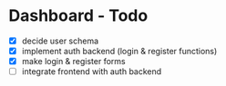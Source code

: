 # Dashboard - Todo

- [x] decide user schema
- [x] implement auth backend (login & register functions)
- [x] make login & register forms
- [ ] integrate frontend with auth backend
